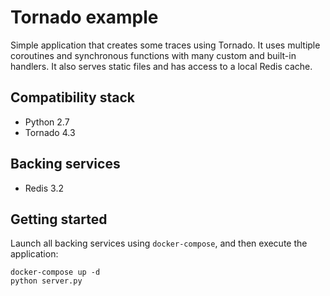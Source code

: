 # Tornado example

Simple application that creates some traces using Tornado. It uses multiple
coroutines and synchronous functions with many custom and built-in handlers.
It also serves static files and has access to a local Redis cache.

## Compatibility stack

* Python 2.7
* Tornado 4.3

## Backing services

* Redis 3.2

## Getting started

Launch all backing services using `docker-compose`, and then execute the
application:

    docker-compose up -d
    python server.py
